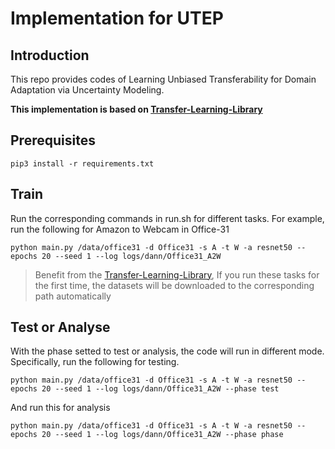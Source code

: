 # Implementation for **UTEP**

## Introduction
This repo provides codes of Learning Unbiased Transferability for Domain Adaptation via Uncertainty Modeling.

**This implementation is based on [Transfer-Learning-Library](https://github.com/thuml/Transfer-Learning-Library)**


## Prerequisites
```
pip3 install -r requirements.txt
```
## Train
Run the corresponding commands in run.sh for different tasks.
For example, run the following for Amazon to Webcam in Office-31
```
python main.py /data/office31 -d Office31 -s A -t W -a resnet50 --epochs 20 --seed 1 --log logs/dann/Office31_A2W
```
>Benefit from the [Transfer-Learning-Library](https://github.com/thuml/Transfer-Learning-Library), If you run these tasks for the first time, the datasets will be downloaded to the corresponding path automatically

## Test or Analyse
With the phase setted to test or analysis, the code will run in different mode. Specifically, run the following for testing.
```
python main.py /data/office31 -d Office31 -s A -t W -a resnet50 --epochs 20 --seed 1 --log logs/dann/Office31_A2W --phase test
```
And run this for analysis 
```
python main.py /data/office31 -d Office31 -s A -t W -a resnet50 --epochs 20 --seed 1 --log logs/dann/Office31_A2W --phase phase
```